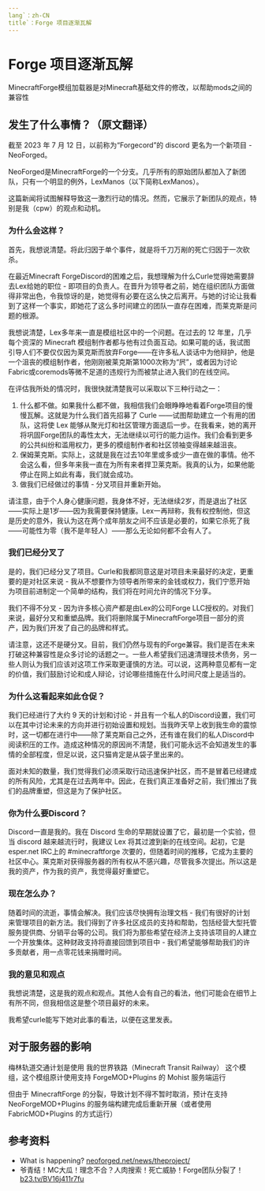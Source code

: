 ```yaml
---
lang`：zh-CN
title`：Forge 项目逐渐瓦解
---
```

# Forge 项目逐渐瓦解
MinecraftForge模组加载器是对Minecraft基础文件的修改，以帮助mods之间的兼容性
## 发生了什么事情？（原文翻译）
截至 2023 年 7 月 12 日，以前称为“Forgecord”的 discord 更名为一个新项目 - NeoForged。

NeoForged是MinecraftForge的一个分支。几乎所有的原始团队都加入了新团队，只有一个明显的例外，LexManos（以下简称LexManos）。

这篇新闻将试图解释导致这一激烈行动的情况。然而，它展示了新团队的观点，特别是我（cpw）的观点和动机。
### 为什么会这样？
首先，我想说清楚。将此归因于单个事件，就是将千刀万剐的死亡归因于一次砍杀。

在最近Minecraft ForgeDiscord的困难之后，我想理解为什么Curle觉得她需要辞去Lex给她的职位 - 即项目的负责人。在晋升为领导者之前，她在组织团队方面做得非常出色，令我惊讶的是，她觉得有必要在这么快之后离开。与她的讨论让我看到了这样一个事实，即她花了这么多时间建立的团队一直存在困难，而莱克斯是问题的根源。

我想说清楚，Lex多年来一直是模组社区中的一个问题。在过去的 12 年里，几乎每个资深的 Minecraft 模组制作者都与他有过负面互动。如果可能的话，我试图引导人们不要仅仅因为莱克斯而放弃Forge——在许多私人谈话中为他辩护，他是一个沮丧的模组制作者，他刚刚被莱克斯第1000次称为“屄”，或者因为讨论Fabric或coremods等微不足道的违规行为而被禁止进入我们的在线空间。

在评估我所处的情况时，我很快就清楚我可以采取以下三种行动之一：
1. 什么都不做。如果我什么都不做，我相信我们会眼睁睁地看着Forge项目的慢慢瓦解。这就是为什么我们首先招募了 Curle ——试图帮助建立一个有用的团队，这将使 Lex 能够从聚光灯和社区管理方面退后一步。在我看来，她的离开将巩固Forge团队的毒性太大，无法继续以可行的能力运作。我们会看到更多的公共纠纷和滥用权力，更多的模组制作者和社区领袖变得越来越沮丧。
2. 保姆莱克斯。实际上，这就是我在过去10年里或多或少一直在做的事情。他不会这么看，但多年来我一直在为所有来者捍卫莱克斯。我真的认为，如果他能停止在网上如此有毒，我们就会成功。
3. 做我们已经做过的事情 - 分叉项目并重新开始。

请注意，由于个人身心健康问题，我身体不好，无法继续2岁，而是退出了社区——实际上是1岁——因为我需要保持健康。Lex一再辩称，我有权控制他，但这是历史的意外，我认为这在两个成年朋友之间不应该是必要的，如果它杀死了我——可能性为零（我不是年轻人）——那么无论如何都不会有人了。
### 我们已经分叉了
是的，我们已经分叉了项目。Curle和我都同意这是对项目未来最好的决定，更重要的是对社区来说 - 我从不想要作为领导者所带来的金钱或权力，我们宁愿开始为项目前进制定一个简单的结构，我们将在时间允许的情况下分享。

我们不得不分叉 - 因为许多核心资产都是由Lex的公司Forge LLC授权的。对我们来说，最好分叉和重塑品牌。我们将删除属于MinecraftForge项目一部分的资产，因为我们开发了自己的品牌和样式。

请注意，这还不是硬分叉。目前，我们仍然与现有的Forge兼容。我们是否在未来打破这种兼容性是众多讨论的话题之一。一些人希望我们迅速清理技术债务，另一些人则认为我们应该对这项工作采取更谨慎的方法。可以说，这两种意见都有一定的价值，我们鼓励讨论和成人辩论，讨论哪些措施在什么时间尺度上是适当的。

### 为什么这看起来如此仓促？
我们已经进行了大约 9 天的计划和讨论 - 并且有一个私人的Discord设置，我们可以在其中讨论未来的方向并进行初始设置和规划。当我昨天早上收到我生命的震惊时，这一切都在进行中——除了莱克斯自己之外，还有谁在我们的私人Discord中阅读积压的工作。造成这种情况的原因尚不清楚，我们可能永远不会知道发生的事情的全部程度，但足以说，这只猫肯定是从袋子里出来的。

面对未知的数量，我们觉得我们必须采取行动迅速保护社区，而不是冒着已经建成的所有风险，尤其是在过去两年中。因此，在我们真正准备好之前，我们推出了我们的品牌重塑，但这是为了保护社区。
### 你为什么要Discord？
Discord一直是我的。我在 Discord 生命的早期就设置了它，最初是一个实验，但当 discord 越来越流行时，我建议 Lex 将其过渡到新的在线空间。起初，它是 esper.net IRC上的 #minecraftforge 次要的，但随着时间的推移，它成为主要的社区中心。莱克斯对获得服务器的所有权从不感兴趣，尽管我多次提出。所以这是我的资产，作为我的资产，我觉得最好重塑它。
### 现在怎么办？
随着时间的流逝，事情会解决。我们应该尽快拥有治理文档 - 我们有很好的计划来管理项目的新方法。我们得到了许多社区成员的支持和帮助，包括经营大型托管服务提供商、分销平台等的公司。我们将为那些希望在经济上支持该项目的人建立一个开放集体。这种财政支持将直接回馈到项目中 - 我们希望能够帮助我们的许多贡献者，用一点零花钱来捐赠时间。
### 我的意见和观点
我想说清楚，这是我的观点和观点。其他人会有自己的看法，他们可能会在细节上有所不同，但我相信这是整个项目最好的未来。

我希望curle能写下她对此事的看法，以便在这里发表。
## 对于服务器的影响
梅林轨道交通计划是使用 我的世界铁路（Minecraft Transit Railway） 这个模组，这个模组原计使用支持 ForgeMOD+Plugins 的 Mohist 服务端运行

但由于 MinecraftForge 的分裂，导致计划不得不暂时取消，预计在支持 NeoForgeMOD+Plugins 的服务端构建完成后重新开展（或者使用 FabricMOD+Plugins 的方式运行）
## 参考资料
- What is happening? [neoforged.net/news/theproject/](https://neoforged.net/news/theproject/)
- 爷青结！MC大瓜！理念不合？人肉搜索！死亡威胁！Forge团队分裂了！ [b23.tv/BV16j411r7fu](https://b23.tv/BV16j411r7fu)